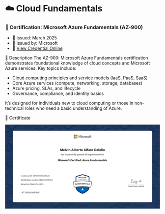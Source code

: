 # ☁️ Cloud Fundamentals
### 🏅 Certification: Microsoft Azure Fundamentals (AZ-900)
- 📅 Issued: March 2025
- 📜 Issued by: Microsoft
- 🔗 [View Credential Online](https://learn.microsoft.com/api/credentials/share/en-us/MelvinAlfaroDalolio-8357/9A16FFF3F3D30531?sharingId)

📝 Description
The AZ-900: Microsoft Azure Fundamentals certification demonstrates foundational knowledge of cloud concepts and Microsoft Azure services. Key topics include:
- Cloud computing principles and service models (IaaS, PaaS, SaaS)
- Core Azure services (compute, networking, storage, databases)
- Azure pricing, SLAs, and lifecycle
- Governance, compliance, and identity basics

It’s designed for individuals new to cloud computing or those in non-technical roles who need a basic understanding of Azure.

📎 Certificate

![AZ-900 Certificate](./certificate.png)